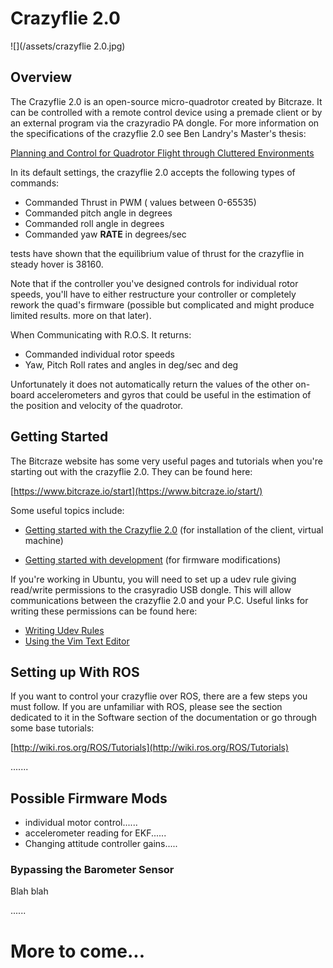 # **Crazyflie 2.0**

![](/assets/crazyflie 2.0.jpg)

## Overview

The Crazyflie 2.0 is an open-source micro-quadrotor created by Bitcraze. It can be controlled with a remote control device using a premade client or by an external program via the crazyradio PA dongle. For more information on the specifications of the crazyflie 2.0 see Ben Landry's Master's thesis:

[Planning and Control for Quadrotor Flight through Cluttered Environments](http://groups.csail.mit.edu/robotics-center/public_papers/Landry15.pdf)

In its default settings, the crazyflie 2.0 accepts the following types of commands:

* Commanded Thrust in PWM \( values between 0-65535\) 
* Commanded pitch angle in degrees
* Commanded roll angle in degrees
* Commanded yaw **RATE** in degrees/sec

tests have shown that the equilibrium value of thrust for the crazyflie in steady hover is 38160.

Note that if the controller you've designed controls for individual rotor speeds, you'll have to either restructure your controller or completely rework the quad's firmware \(possible but complicated and might produce limited results. more on that later\).

When Communicating with R.O.S. It returns:

* Commanded individual rotor speeds
* Yaw, Pitch Roll rates and angles in deg/sec and deg

Unfortunately it does not automatically return the values of the other on-board accelerometers and gyros that could be useful in the estimation of the position and velocity of the quadrotor.

## Getting Started

The Bitcraze website has some very useful pages and tutorials when you're starting out with the crazyflie 2.0. They can be found here:

[https://www.bitcraze.io/start](https://www.bitcraze.io/start/)

Some useful topics include:

* [Getting started with the Crazyflie 2.0](https://www.bitcraze.io/getting-started-with-the-crazyflie-2-0/) \(for installation of the client, virtual machine\)

* [Getting started with development](https://www.bitcraze.io/getting-started-with-development/) \(for firmware modifications\)

If you're working in Ubuntu, you will need to set up a udev rule giving read/write permissions to the crasyradio USB dongle. This will allow communications between the crazyflie 2.0 and your P.C. Useful links for writing these permissions can be found here:

* [Writing Udev Rules](http://weininger.net/how-to-write-udev-rules-for-usb-devices.html "writing udev rules")
* [Using the Vim Text Editor](https://coderwall.com/p/adv71w/basic-vim-commands-for-getting-started)

## Setting up With ROS

If you want to control your crazyflie over ROS, there are a few steps you must follow. If you are unfamiliar with ROS, please see the section dedicated to it in the Software section of the documentation or go through some base tutorials:

[http://wiki.ros.org/ROS/Tutorials](http://wiki.ros.org/ROS/Tutorials)

.......

## Possible Firmware Mods

* individual motor control......
* accelerometer reading for EKF......
* Changing attitude controller gains.....

### Bypassing the Barometer Sensor

Blah blah

......

# More to come...



